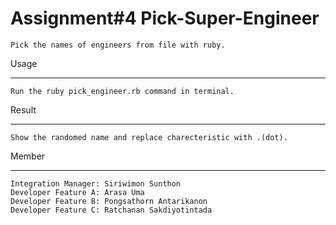 
Assignment#4 Pick-Super-Engineer
==========================

	Pick the names of engineers from file with ruby.
	
Usage
__________________________

	Run the ruby pick_engineer.rb command in terminal.

Result
__________________________

	Show the randomed name and replace charecteristic with .(dot).

Member
__________________________
 
	Integration Manager: Siriwimon Sunthon 
	Developer Feature A: Arasa Uma
	Developer Feature B: Pongsathorn Antarikanon 
	Developer Feature C: Ratchanan Sakdiyotintada
